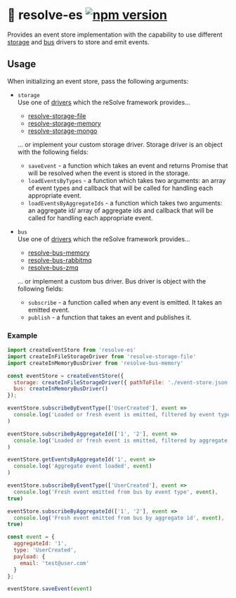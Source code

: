 # **🏣 resolve-es** [![npm version](https://badge.fury.io/js/resolve-es.svg)](https://badge.fury.io/js/resolve-es)

Provides an event store implementation with the capability to use different [storage](../storage-drivers) and [bus](../bus-drivers) drivers to store and emit events. 
## Usage
When initializing an event store, pass the following arguments:
* `storage`  
	Use one of  [drivers](../storage-drivers) which the reSolve framework provides...
	* [resolve-storage-file](../storage-drivers/resolve-storage-file)
	* [resolve-storage-memory](../storage-drivers/resolve-storage-memory)
	* [resolve-storage-mongo](../storage-drivers/resolve-storage-mongo)

	... or implement your custom storage driver. Storage driver is an object with the following fields:
	* `saveEvent` - a function which takes an event and returns Promise that will be resolved when the event is stored in the storage.
	* `loadEventsByTypes` - a function which takes two arguments: an array of event types  and  callback that will be called for handling each appropriate event. 
	* `loadEventsByAggregateIds` - a function which takes two arguments: an aggregate id/ array of aggregate ids and callback that will be called for handling each  appropriate event. 

* `bus`  
	Use one of [drivers](../bus-drivers) which the reSolve framework provides...
	* [resolve-bus-memory](../bus-drivers/resolve-bus-memory)
	* [resolve-bus-rabbitmq](../bus-drivers/resolve-bus-rabbitmq)
	* [resolve-bus-zmq](../bus-drivers/resolve-bus-zmq)

	... or implement a custom bus driver. Bus driver is object with the following fields:
	* `subscribe` - a function called when any event is emitted. It takes an emitted event.
	* `publish` - a function that takes an event and publishes it.

### Example
```js
import createEventStore from 'resolve-es'
import createInFileStorageDriver from 'resolve-storage-file'
import createInMemoryBusDriver from 'resolve-bus-memory'

const eventStore = createEventStore({
  storage: createInFileStorageDriver({ pathToFile: './event-store.json' }),
  bus: createInMemoryBusDriver()
});

eventStore.subscribeByEventType(['UserCreated'], event =>
  console.log('Loaded or fresh event is emitted, filtered by event type', event)
)

eventStore.subscribeByAggregateId(['1', '2'], event =>
  console.log('Loaded or fresh event is emitted, filtered by aggregate id', event)
)

eventStore.getEventsByAggregateId('1', event =>
  console.log('Aggregate event loaded', event)
)

eventStore.subscribeByEventType(['UserCreated'], event =>
  console.log('Fresh event emitted from bus by event type', event),
true)

eventStore.subscribeByAggregateId(['1', '2'], event =>
  console.log('Fresh event emitted from bus by aggregate id', event),
true)

const event = {
  aggregateId: '1',
  type: 'UserCreated',
  payload: {
    email: 'test@user.com'
  }
};

eventStore.saveEvent(event)
```
